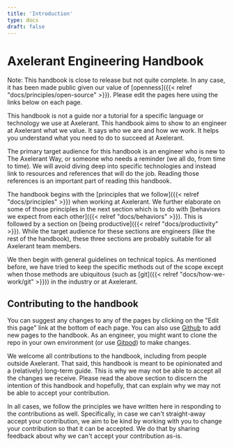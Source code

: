 ```yaml
---
title: 'Introduction'
type: docs
draft: false
---
```


# Axelerant Engineering Handbook

Note: This handbook is close to release but not quite complete. In any case, it has been made public given our value of [openness]({{< relref "docs/principles/open-source" >}}). Please edit the pages here using the links below on each page.

This handbook is not a guide nor a tutorial for a specific language or technology we use at Axelerant. This handbook aims to show to an engineer at Axelerant what we value. It says who we are and how we work. It helps you understand what you need to do to succeed at Axelerant.

The primary target audience for this handbook is an engineer who is new to The Axelerant Way, or someone who needs a reminder (we all do, from time to time). We will avoid diving deep into specific technologies and instead link to resources and references that will do the job. Reading those references is an important part of reading this handbook.

The handbook begins with the [principles that we follow]({{< relref "docs/principles" >}}) when working at Axelerant. We further elaborate on some of those principles in the next section which is to do with [behaviors we expect from each other]({{< relref "docs/behaviors" >}}). This is followed by a section on [being productive]({{< relref "docs/productivity" >}}). While the target audience for these sections are engineers (like the rest of the handbook), these three sections are probably suitable for all Axelerant team members.

We then begin with general guidelines on technical topics. As mentioned before, we have tried to keep the specific methods out of the scope except when those methods are ubiquitous (such as [git]({{< relref "docs/how-we-work/git" >}})) in the industry or at Axelerant.

## Contributing to the handbook

You can suggest any changes to any of the pages by clicking on the "Edit this page" link at the bottom of each page. You can also use [Github](https://github.com/axelerant/engg-handbook) to add new pages to the handbook. As an engineer, you might want to clone the repo in your own environment (or use [Gitpod](https://gitpod.io/#https://github.com/axelerant/engg-handbook)) to make changes.

We welcome all contributions to the handbook, including from people outside Axelerant. That said, this handbook is meant to be opinionated and a (relatively) long-term guide. This is why we may not be able to accept all the changes we receive. Please read the above section to discern the intention of this handbook and hopefully, that can explain why we may not be able to accept your contribution.

In all cases, we follow the principles we have written here in responding to the contributions as well. Specifically, in case we can't straight-away accept your contribution, we aim to be kind by working with you to change your contribution so that it can be accepted. We do that by sharing feedback about why we can't accept your contribution as-is.
